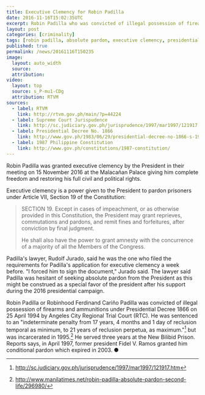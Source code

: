 ```yaml
---
title: Executive Clemency for Robin Padilla
date: 2016-11-16T15:02:35UTC
excerpt: Robin Padilla who was convicted of illegal possession of firearms on April 1994 was granted absolute pardon by the President in their meeting on 15 November 2016 at the Malacañan Palace.
layout: post
categories: [criminality]
tags: [robin padilla, absolute pardon, executive clemency, presidential decree 1866]
published: true
permalink: /news/20161116T150235
image:
  layout: auto_width
  source: 
  attribution: 
video:
  layout: top
  source: s_P-mu1-CDg
  attribution: RTVM
sources:
  - label: RTVM
    link: http://rtvm.gov.ph/main/?p=44224
  - label: Supreme Court Jurispudence
    link: http://sc.judiciary.gov.ph/jurisprudence/1997/mar1997/121917.htm
  - label: Presidential Decree No. 1866
    link: http://www.gov.ph/1983/06/29/presidential-decree-no-1866-s-1983/
  - label: 1987 Philippine Constitution
    link: http://www.gov.ph/constitutions/1987-constitution/
---
```


Robin Padilla was granted executive clemency by the President in their meeting on 15 November 2016 at the Malacañan Palace giving him complete freedom and restoring his full civil and political rights.

Executive clemency is a power given to the President to pardon prisoners under Article VII, Section 19 of the Constitution:

> SECTION 19. Except in cases of impeachment, or as otherwise provided in this Constitution, the President may grant reprieves, commutations and pardons, and remit fines and forfeitures, after conviction by final judgment.
>
> He shall also have the power to grant amnesty with the concurrence of a majority of all the Members of the Congress.

Padilla's lawyer, Rudolf Jurado, said he was the one who filed the requirements for Padilla's application for executive clemency a week before.
"I forced him to sign the document," Jurado said.
The lawyer said Padilla was hesitant of seeking absolute pardon from the President as this might be construed as a special favor of the president after his support during the 2016 presidential campaign.

Robin Padilla or Robinhood Ferdinand Cariño Padilla was convicted of illegal possession of firearms and ammunitions under Presidential Decree 1866 on 25 April 1994 by Angeles City Regional Trial Court (RTC). He was sentenced to an "indeterminate penalty from 17 years, 4 months and 1 day of reclusion temporal as minimum, to 21 years of reclusion perpetua, as maximum."[^1] but was incarcerated in 1995.[^2]
He served three years at the New Bilibid Prison. Reports says, in April 1997, former president Fidel V. Ramos granted him conditional pardon which expired in 2003.
&#x25cf;

[^1]: http://sc.judiciary.gov.ph/jurisprudence/1997/mar1997/121917.htm
[^2]: http://www.manilatimes.net/robin-padilla-absolute-pardon-second-life/296980/